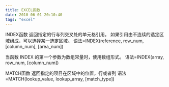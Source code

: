 ```yaml
---
title: EXCEL函数
date: 2010-06-01 20:10:40
tags: "excel"
---
```


INDEX函数
返回指定的行与列交叉处的单元格引用。 如果引用由不连续的选定区域组成，可以选择某一选定区域。
语法=INDEX(reference, row_num, [column_num], [area_num])

当函数 INDEX 的第一个参数为数组常量时，使用数组形式。
语法=INDEX(array, row_num, [column_num])

MATCH函数
返回指定的项目在区域中的位置，行或者列
语法=MATCH(lookup_value, lookup_array, [match_type])
